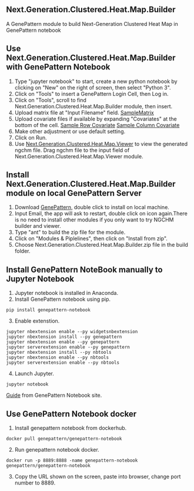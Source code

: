 ## Next.Generation.Clustered.Heat.Map.Builder
A GenePattern module to build Next-Generation Clustered Heat Map in GenePattern notebook

## Use Next.Generation.Clustered.Heat.Map.Builder with GenePattern Notebook 
1. Type "jupyter notebook" to start, create a new python notebook by clicking on "New" on the right of screen, then select "Python 3".
2. Click on "Tools" to insert a GenePattern Login Cell, then Log in. 
3. Click on "Tools", scroll to find Next.Generation.Clustered.Heat.Map.Builder module, then insert.
4. Upload matrix file at "Input Filename" field. 
[SampleMatrix](https://raw.githubusercontent.com/MD-Anderson-Bioinformatics/GenePattern_NGCHM_BasicBuilder/master/test_data/400x400.tsv)
5. Upload covariate files if available by expanding "Covariates" at the bottom of the cell. 
[Sample Row Covariate](https://github.com/MD-Anderson-Bioinformatics/GenePattern_NGCHM_BasicBuilder/blob/master/test_data/400x400-row-covariate.txt)
[Sample Column Covariate](https://github.com/MD-Anderson-Bioinformatics/GenePattern_NGCHM_BasicBuilder/blob/master/test_data/400x400-row-covariate.txt)
6. Make other adjustment or use default setting.
7. Click on Run.
8. Use [Next.Generation.Clustered.Heat.Map.Viewer](https://github.com/MD-Anderson-Bioinformatics/GenePattern_NGCHM_Viewer) to view the generated ngchm file. Drag ngchm file to the input field of Next.Generation.Clustered.Heat.Map.Viewer module.





## Install Next.Generation.Clustered.Heat.Map.Builder module on local GenePattern Server
1. Download [GenePattern](https://github.com/genepattern/genepattern-server/releases/tag/v3.9.11-rc.4%2Bb228), double click to install on local machine. 
2. Input Email, the app will ask to restart, double click on icon again.There is no need to install other modules if you only want to try NGCHM builder and viewer. 
3. Type "ant" to build the zip file for the module.
4. Click on "Modules & Piplelines", then click on "Install from zip".
5. Choose Next.Generation.Clustered.Heat.Map.Builder.zip file in the build folder.

## Install GenePattern NoteBook manually to Jupyter Notebook
1. Jupyter notebook is installed in Anaconda.
2. Install GenePattern notebook using pip.
```
pip install genepattern-notebook
```
3. Enable extenstion.
```
jupyter nbextension enable --py widgetsnbextension
jupyter nbextension install --py genepattern
jupyter nbextension enable --py genepattern
jupyter serverextension enable --py genepattern
jupyter nbextension install --py nbtools
jupyter nbextension enable --py nbtools
jupyter serverextension enable --py nbtools
```
4. Launch Jupyter.
```
jupyter notebook
```

[Guide](http://genepattern-notebook.org/install/) from GenePattern Notebook site.

## Use GenePattern Notebook docker
1. Install genepattern notebook from dockerhub.
```
docker pull genepattern/genepattern-notebook
```
2. Run genepattern notebook docker.
```
docker run -p 8889:8888 -name genepattern-notebook genepattern/genepattern-notebook
```
3. Copy the URL shown on the screen, paste into browser, change port number to 8889.



